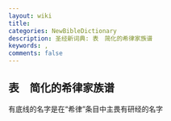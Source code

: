 ```yaml
---
layout: wiki
title: 
categories: NewBibleDictionary
description: 圣经新词典: 表　简化的希律家族谱
keywords: , 
comments: false
---
```


## 表　简化的希律家族谱



有底线的名字是在“希律”条目中主畏有研经的名字








